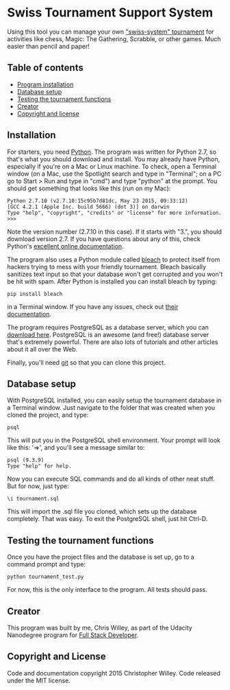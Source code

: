# Swiss Tournament Support System

Using this tool you can manage your own ["swiss-system" tournament](https://en.wikipedia.org/wiki/Swiss-system_tournament) for activities like chess, Magic: The Gathering, Scrabble, or other games. Much easier than pencil and paper!


## Table of contents

* [Program installation](#installation)
* [Database setup](#database-setup)
* [Testing the tournament functions](#testing-the-tournament-functions)
* [Creator](#creator)
* [Copyright and license](#copyright-and-license)


## Installation

For starters, you need [Python](https://www.python.org/downloads/). The program was written for Python 2.7, so that's what you should download and install. You may already have Python, especially if you're on a Mac or Linux machine. To check, open a Terminal window (on a Mac, use the Spotlight search and type in "Terminal"; on a PC go to Start > Run and type in "cmd") and type "python" at the prompt. You should get something that looks like this (run on my Mac):

```
Python 2.7.10 (v2.7.10:15c95b7d81dc, May 23 2015, 09:33:12)
[GCC 4.2.1 (Apple Inc. build 5666) (dot 3)] on darwin
Type "help", "copyright", "credits" or "license" for more information.
>>>
```

Note the version number (2.7.10 in this case). If it starts with "3.", you should download version 2.7. If you have questions about any of this, check Python's [excellent online documentation](https://www.python.org/doc/).

The program also uses a Python module called [bleach](https://pypi.python.org/pypi/bleach) to protect itself from hackers trying to mess with your friendly tournament. Bleach basically sanitizes text input so that your database won't get corrupted and you won't be hit with spam. After Python is installed you can install bleach by typing:

```
pip install bleach
```

in a Terminal window. If you have any issues, check out [their documentation](http://bleach.readthedocs.org/en/latest/).

The program requires PostgreSQL as a database server, which you can [download here](http://www.postgresql.org/download/). PostgreSQL is an awesome (and free!) database server that's extremely powerful. There are also lots of tutorials and other articles about it all over the Web.

Finally, you'll need [git](http://git-scm.com/download) so that you can clone this project.


## Database setup

With PostgreSQL installed, you can easily setup the tournament database in a Terminal window. Just navigate to the folder that was created when you cloned the project, and type:

```
psql
```

This will put you in the PostgreSQL shell environment. Your prompt will look like this: '=>', and you'll see a message similar to:

```
psql (9.3.9)
Type "help" for help.
```

Now you can execute SQL commands and do all kinds of other neat stuff. But for now, just type:

```
\i tournament.sql
```

This will import the .sql file you cloned, which sets up the database completely. That was easy. To exit the PostgreSQL shell, just hit Ctrl-D.


## Testing the tournament functions

Once you have the project files and the database is set up, go to a command prompt and type:

```
python tournament_test.py
```

For now, this is the only interface to the program. All tests should pass.


## Creator

This program was built by me, Chris Willey, as part of the Udacity Nanodegree program for [Full Stack Developer](https://www.udacity.com/course/full-stack-web-developer-nanodegree--nd004).


## Copyright and License

Code and documentation copyright 2015 Christopher Willey. Code released under the MIT license.